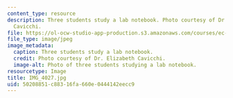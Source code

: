 ```yaml
---
content_type: resource
description: Three students study a lab notebook. Photo courtesy of Dr. Elizabeth
  Cavicchi.
file: https://ol-ocw-studio-app-production.s3.amazonaws.com/courses/ec-050-recreate-experiments-from-history-inform-the-future-from-the-past-galileo-january-iap-2010/50208851c88316fa660e0444142eecc9_IMG_4027.jpg
file_type: image/jpeg
image_metadata:
  caption: Three students study a lab notebook.
  credit: Photo courtesy of Dr. Elizabeth Cavicchi.
  image-alt: Photo of three students studying a lab notebook.
resourcetype: Image
title: IMG_4027.jpg
uid: 50208851-c883-16fa-660e-0444142eecc9
---
```

